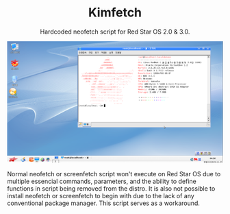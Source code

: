 
<h1 align="center">Kimfetch</h1>
<p align="center">Hardcoded neofetch script for Red Star OS 2.0 &amp; 3.0.</p>
<p align="center">
    <img width="900" src="https://github.com/JiayuanWen/kimfetch/blob/main/screenshots/Screenshot1.png" alt="kimfetch screenshot 1">
</p>
Normal neofetch or screenfetch script won't execute on Red Star OS due to multiple essencial commands, parameters, and the ability to define functions in script being removed from the distro. It is also not possible to install neofetch or screenfetch to begin with due to the lack of any conventional package manager. This script serves as a workaround.
